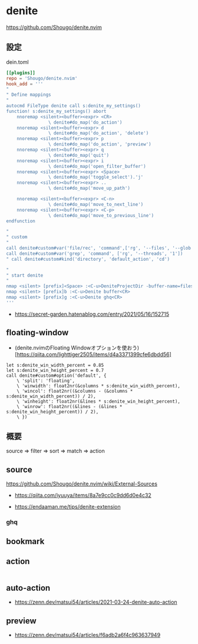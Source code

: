 # denite

<https://github.com/Shougo/denite.nvim>

## 設定
dein.toml

```toml
[[plugins]]
repo = 'Shougo/denite.nvim'
hook_add = '''
"
" Define mappings
"
autocmd FileType denite call s:denite_my_settings()
function! s:denite_my_settings() abort
    nnoremap <silent><buffer><expr> <CR>
                \ denite#do_map('do_action')
    nnoremap <silent><buffer><expr> d
                \ denite#do_map('do_action', 'delete')
    nnoremap <silent><buffer><expr> p
                \ denite#do_map('do_action', 'preview')
    nnoremap <silent><buffer><expr> q
                \ denite#do_map('quit')
    nnoremap <silent><buffer><expr> i
                \ denite#do_map('open_filter_buffer')
    nnoremap <silent><buffer><expr> <Space>
                \ denite#do_map('toggle_select').'j'
    nnoremap <silent><buffer><expr> ..
                \ denite#do_map('move_up_path')

    nnoremap <silent><buffer><expr> <C-n>
                \ denite#do_map('move_to_next_line')
    nnoremap <silent><buffer><expr> <C-p>
                \ denite#do_map('move_to_previous_line')
endfunction

"
" custom
"
call denite#custom#var('file/rec', 'command',['rg', '--files', '--glob', '!.git'])
call denite#custom#var('grep', 'command', ['rg', '--threads', '1'])
" call denite#custom#kind('directory', 'default_action', 'cd')

"
" start denite
"
nmap <silent> [prefix]<Space> :<C-u>DeniteProjectDir -buffer-name=files file/rec buffer<CR>
nmap <silent> [prefix]b :<C-u>Denite buffer<CR>
nmap <silent> [prefix]g :<C-u>Denite ghq<CR>
'''
```

* https://secret-garden.hatenablog.com/entry/2021/05/16/152715

## floating-window

* (denite.nvimのFloating Windowオプションを使おう)[https://qiita.com/lighttiger2505/items/d4a3371399cfe6dbdd56]

```vim
let s:denite_win_width_percent = 0.85
let s:denite_win_height_percent = 0.7
call denite#custom#option('default', {
    \ 'split': 'floating',
    \ 'winwidth': float2nr(&columns * s:denite_win_width_percent),
    \ 'wincol': float2nr((&columns - (&columns * s:denite_win_width_percent)) / 2),
    \ 'winheight': float2nr(&lines * s:denite_win_height_percent),
    \ 'winrow': float2nr((&lines - (&lines * s:denite_win_height_percent)) / 2),
    \ })
```

## 概要

source => filter => sort => match => action

## source

<https://github.com/Shougo/denite.nvim/wiki/External-Sources>
* https://qiita.com/iyuuya/items/8a7e9cc0c9dd6d0e4c32

* <https://endaaman.me/tips/denite-extension>

### ghq

## bookmark

## action

```vim
```

## auto-action

* https://zenn.dev/matsui54/articles/2021-03-24-denite-auto-action


## preview

* https://zenn.dev/matsui54/articles/f6adb2a6f4c963637949

